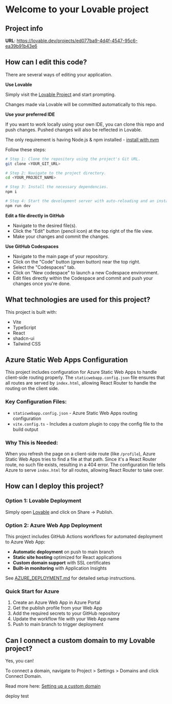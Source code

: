 # Welcome to your Lovable project

## Project info

**URL**: https://lovable.dev/projects/ed077ba9-4d4f-4547-95c6-ea39b91b43e6

## How can I edit this code?

There are several ways of editing your application.

**Use Lovable**

Simply visit the [Lovable Project](https://lovable.dev/projects/ed077ba9-4d4f-4547-95c6-ea39b91b43e6) and start prompting.

Changes made via Lovable will be committed automatically to this repo.

**Use your preferred IDE**

If you want to work locally using your own IDE, you can clone this repo and push changes. Pushed changes will also be reflected in Lovable.

The only requirement is having Node.js & npm installed - [install with nvm](https://github.com/nvm-sh/nvm#installing-and-updating)

Follow these steps:

```sh
# Step 1: Clone the repository using the project's Git URL.
git clone <YOUR_GIT_URL>

# Step 2: Navigate to the project directory.
cd <YOUR_PROJECT_NAME>

# Step 3: Install the necessary dependencies.
npm i

# Step 4: Start the development server with auto-reloading and an instant preview.
npm run dev
```

**Edit a file directly in GitHub**

- Navigate to the desired file(s).
- Click the "Edit" button (pencil icon) at the top right of the file view.
- Make your changes and commit the changes.

**Use GitHub Codespaces**

- Navigate to the main page of your repository.
- Click on the "Code" button (green button) near the top right.
- Select the "Codespaces" tab.
- Click on "New codespace" to launch a new Codespace environment.
- Edit files directly within the Codespace and commit and push your changes once you're done.

## What technologies are used for this project?

This project is built with:

- Vite
- TypeScript
- React
- shadcn-ui
- Tailwind CSS

## Azure Static Web Apps Configuration

This project includes configuration for Azure Static Web Apps to handle client-side routing properly. The `staticwebapp.config.json` file ensures that all routes are served by `index.html`, allowing React Router to handle the routing on the client side.

### Key Configuration Files:
- `staticwebapp.config.json` - Azure Static Web Apps routing configuration
- `vite.config.ts` - Includes a custom plugin to copy the config file to the build output

### Why This is Needed:
When you refresh the page on a client-side route (like `/profile`), Azure Static Web Apps tries to find a file at that path. Since it's a React Router route, no such file exists, resulting in a 404 error. The configuration file tells Azure to serve `index.html` for all routes, allowing React Router to take over.

## How can I deploy this project?

### Option 1: Lovable Deployment
Simply open [Lovable](https://lovable.dev/projects/ed077ba9-4d4f-4547-95c6-ea39b91b43e6) and click on Share -> Publish.

### Option 2: Azure Web App Deployment
This project includes GitHub Actions workflows for automated deployment to Azure Web App:

- **Automatic deployment** on push to main branch
- **Static site hosting** optimized for React applications
- **Custom domain support** with SSL certificates
- **Built-in monitoring** with Application Insights

See [AZURE_DEPLOYMENT.md](./AZURE_DEPLOYMENT.md) for detailed setup instructions.

### Quick Start for Azure
1. Create an Azure Web App in Azure Portal
2. Get the publish profile from your Web App
3. Add the required secrets to your GitHub repository
4. Update the workflow file with your Web App name
5. Push to main branch to trigger deployment

## Can I connect a custom domain to my Lovable project?

Yes, you can!

To connect a domain, navigate to Project > Settings > Domains and click Connect Domain.

Read more here: [Setting up a custom domain](https://docs.lovable.dev/tips-tricks/custom-domain#step-by-step-guide)

deploy test